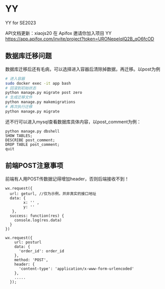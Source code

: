 # YY

YY for SE2023



API文档更新：xiaojs20 在 Apifox 邀请你加入项目 YY https://app.apifox.com/invite/project?token=URONepelqIQ2B_qO6fcOD

## 数据库迁移问题


数据库迁移后还有毛病，可以选择进入容器后清除掉数据，再迁移。以post为例

```bash
# 进入容器
sudo docker exec -it app bash
# 回滚到初始状态
python manage.py migrate post zero
# 生成迁移文件
python manage.py makemigrations
# 再次执行迁移
python manage.py migrate
```

还不行可以进入mysql查看数据库具体内容，以post_comment为例：

```
python manage.py dbshell
SHOW TABLES;
DESCRIBE post_comment;
DROP TABLE post_comment;
quit
```



## 前端POST注意事项

前端有人用POST传数据记得增加header，否则后端接收不到！

```
wx.request({
  url: geturl, //仅为示例，并非真实的接口地址
  data: {
        x: '' , 
        y: ''
   }, 
  success: function(res) { 
    console.log(res.data) 
  }
})
```



```
wx.request({
    url: posturl
    data: {
      'order_id': order_id
    },
    method: 'POST',
    header: {
      'content-type': 'application/x-www-form-urlencoded'
    },
 	.....
  });
```

